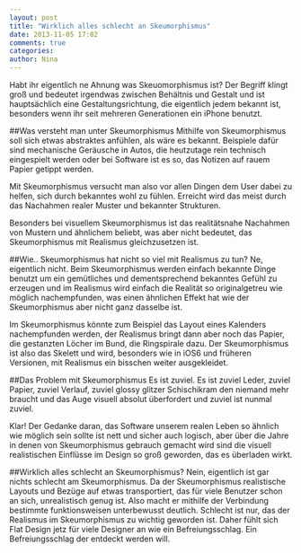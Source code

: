 ```yaml
---
layout: post
title: "Wirklich alles schlecht an Skeumorphismus"
date: 2013-11-05 17:02
comments: true
categories: 
author: Nina
---
```


Habt ihr eigentlich ne Ahnung was Skeuomorphismus ist? Der Begriff klingt groß und bedeutet irgendwas zwischen Behältnis und Gestalt und ist hauptsächlich eine Gestaltungsrichtung, die eigentlich jedem bekannt ist, besonders wenn ihr seit mehreren Generationen ein iPhone benutzt. 

<!--more-->

##Was versteht man unter Skeumorphismus
Mithilfe von Skeumorphismus soll sich etwas abstraktes anfühlen, als wäre es bekannt. Beispiele dafür sind mechanische Geräusche in Autos, die heutzutage rein technisch eingespielt werden oder bei Software ist es so, das Notizen auf rauem Papier getippt werden.

Mit Skeumorphismus versucht man also vor allen Dingen dem User dabei zu helfen, sich durch bekanntes wohl zu fühlen. Erreicht wird das meist durch das Nachahmen realer Muster und bekannter Strukturen.

Besonders bei visuellem Skeumorphismus ist das realitätsnahe Nachahmen von Mustern und ähnlichem beliebt, was aber nicht bedeutet, das Skeumorphismus mit Realismus gleichzusetzen ist. 

##Wie.. Skeumorphismus hat nicht so viel mit Realismus zu tun?
Ne, eigentlich nicht. Beim Skeumorphismus werden einfach bekannte Dinge benutzt um ein gemütliches und dementsprechend bekanntes Gefühl zu erzeugen und im Realismus wird einfach die Realität so originalgetreu wie möglich nachempfunden, was einen ähnlichen Effekt hat wie der Skeumorphismus aber nicht ganz dasselbe ist. 

Im Skeumorphismus könnte zum Beispiel das Layout eines Kalenders nachempfunden werden, der Realismus bringt dann aber noch das Papier, die gestanzten Löcher im Bund, die Ringspirale dazu. Der Skeumorphismus ist also das Skelett und wird, besonders wie in iOS6 und früheren Versionen, mit Realismus ein bisschen weiter ausgekleidet.

##Das Problem mit Skeumorphismus
Es ist zuviel. Es ist zuviel Leder, zuviel Papier, zuviel Verlauf, zuviel glossy glitzer Schischikram den niemand mehr braucht und das Auge visuell absolut überfordert und zuviel ist nunmal zuviel.

Klar! Der Gedanke daran, das Software unserem realen Leben so ähnlich wie möglich sein sollte ist nett und sicher auch logisch, aber über die Jahre in denen von Skeumorphismus gebrauch gemacht wird sind die visuell realistischen Einflüsse im Design so groß geworden, das es überladen wirkt. 

##Wirklich alles schlecht an Skeumorphismus?
Nein, eigentlich ist gar nichts schlecht am Skeumorphismus. Da der Skeumorphismus realistische Layouts und Bezüge auf etwas transportiert, das für viele Benutzer schon an sich, unrealistisch genug ist. Also macht er mithilfe der Verbindung bestimmte funktionsweisen unterbewusst deutlich. Schlecht ist nur, das der Realismus im Skeumorphismus zu wichtig geworden ist. Daher fühlt sich Flat Design jetz für viele Designer an wie ein Befreiungsschlag. Ein Befreiungsschlag der entdeckt werden will. 

